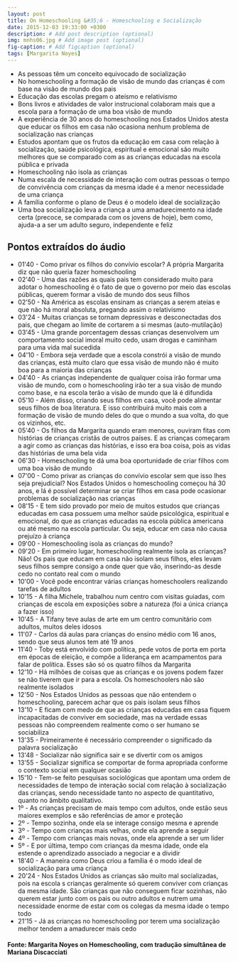 ```yaml
---
layout: post
title: On Homeschooling &#35;6 - Homeschooling e Socialização
date: 2015-12-03 19:33:00 +0300
description: # Add post description (optional)
img: mnhs06.jpg # Add image post (optional)
fig-caption: # Add figcaption (optional)
tags: [Margarita Noyes]
---
```


* As pessoas têm um conceito equivocado de socialização
* No homeschooling a formação de visão de mundo das crianças é com base na visão de mundo dos pais
* Educação das escolas pregam o ateísmo e relativismo
* Bons livros e atividades de valor instrucional colaboram mais que a escola para a formação de uma boa visão de mundo
* A experiência de 30 anos do homeschooling nos Estados Unidos atesta que educar os filhos em casa não ocasiona nenhum problema de socialização nas crianças
* Estudos apontam que os frutos da educação em casa com relação à socialização, saúde psicológica, espiritual e emocional são muito melhores que se comparado com as as crianças educadas na escola pública e privada
* Homeschooling não isola as crianças
* Numa escala de necessidade de interação com outras pessoas o tempo de convivência com crianças da mesma idade é a menor necessidade de uma criança
* A família conforme o plano de Deus é o modelo ideal de socialização
* Uma boa socialização leva a criança a uma amadurecimento na idade certa (precoce, se comparada com os jovens de hoje), bem como, ajuda-a a ser um adulto seguro, independente e feliz

## Pontos extraídos do áudio

* 01'40 - Como privar os filhos do convívio escolar? A própria Margarita diz que não queria fazer homeschooling
* 02'40 - Uma das razões as quais pais tem considerado muito para adotar o homeschooling é o fato de que o governo por meio das escolas públicas, querem formar a visão de mundo dos seus filhos
* 02'50 - Na América as escolas ensinam as crianças a serem ateias e que não há moral absoluta, pregando assim o relativismo
* 03'24 - Muitas crianças se tornam depressivas e desconectadas dos pais, que chegam ao limite de cortarem a si mesmas (auto-mutilação)
* 03'45 - Uma grande porcentagem dessas crianças  desenvolvem um comportamento social imoral muito cedo, usam drogas e caminham para uma vida mal sucedida
* 04'10 - Embora seja verdade que a escola constrói a visão de mundo das crianças, está muito claro que essa visão de mundo não é muito boa para a maioria das crianças
* 04'40 - As crianças independente de qualquer coisa irão formar uma visão de mundo, com o homeschooling irão ter a sua visão de mundo como base, e na escola terão a visão de mundo que lá é difundida
* 05'10 - Além disso, criando seus filhos em casa, você pode alimentar seus filhos de boa literatura. E isso contribuirá muito mais com a formação de visão de mundo deles do que o mundo a sua volta, do que os vizinhos, etc.
* 05'40 - Os filhos da Margarita quando eram menores, ouviram fitas com histórias de crianças cristãs de outros países. E as crianças começaram a agir como as crianças das histórias, e isso era boa coisa, pois as vidas das histórias de uma bela vida
* 06'30 - Homeschooling te dá uma boa oportunidade de criar filhos com uma boa visão de mundo
* 07'00 - Como privar as crianças do convívio escolar sem que isso lhes seja prejudicial? Nos Estados Unidos o homeschooling começou há 30 anos, e lá é possível determinar se criar filhos em casa pode ocasionar problemas de socialização nas crianças
* 08'15 - E tem sido provado por meio de muitos estudos que crianças educadas em casa possuem uma melhor saúde psicológica, espiritual e emocional, do que as crianças educadas na escola pública americana ou até mesmo na escola particular. Ou seja, educar em casa não causa prejuízo à criança
* 09'00 - Homeschooling isola as crianças do mundo?
* 09'20 - Em primeiro lugar, homeschooling realmente isola as crianças? Não! Os pais que educam em casa não isolam seus filhos, eles levam seus filhos sempre consigo a onde quer que vão, inserindo-as desde cedo no contato real com o mundo
* 10'00 - Você pode encontrar várias crianças homeschoolers realizando tarefas de adultos
* 10'15 - A filha Michele, trabalhou num centro com visitas guiadas, com crianças de escola em exposições sobre a natureza (foi a única criança a fazer isso)
* 10'45 - A Tifany teve aulas de arte em um centro comunitário com adultos, muitos deles idosos
* 11'07 - Carlos dá aulas para crianças do ensino médio com 16 anos, sendo que seus alunos tem até 19 anos
* 11'40 - Toby está envolvido com política, pede votos de porta em porta em épocas de eleição, e compõe a liderança em acampamentos para falar de política. Esses são só os quatro filhos da Margarita
* 12'10 - Há milhões de coisas que as crianças e os jovens podem fazer se não tiverem que ir para a escola. Os homeschoolers não são realmente isolados
* 12'50 - Nos Estados Unidos as pessoas que não entendem o homeschooling, parecem achar que os pais isolam seus filhos
* 13'10 - E ficam com medo de que as crianças educadas em casa fiquem incapacitadas de conviver em sociedade, mas na verdade essas pessoas não compreendem realmente como o ser humano se sociabiliza
* 13'35 - Primeiramente é necessário compreender o significado da palavra socialização
* 13'48 - Socializar não significa sair e se divertir com os amigos
* 13'55 - Socializar significa se comportar de forma apropriada conforme o contexto social em qualquer ocasião
* 15'10 - Tem-se feito pesquisas sociológicas que apontam uma ordem de necessidades de tempo de interação social com relação à socialização das crianças, sendo necessidade tanto no aspecto de quantitativo, quanto no âmbito qualitativo.
* 1º - As crianças precisam de mais tempo com adultos, onde estão seus maiores exemplos e são referências de amor e proteção
* 2º - Tempo sozinha, onde ela se interage consigo mesma e aprende
* 3º - Tempo com crianças mais velhas, onde ela aprende a seguir 
* 4º - Tempo com crianças mais novas, onde ela aprende a ser um líder
* 5º - E por última, tempo com crianças da mesma idade, onde ela estende o aprendizado  associado a negociar e a dividir
* 18'40 - A maneira como Deus criou a família é o modo ideal de socialização para uma criança
* 20'24 - Nos Estados Unidos as crianças são muito mal socializadas, pois na escola s crianças geralmente só querem conviver com crianças da mesma idade. São crianças que não conseguem ficar sozinhas, não querem estar junto com os pais ou outro adultos e nutrem uma necessidade enorme de estar com os colegas da mesma idade o tempo todo
* 21'15 - Já as crianças no homeschooling por terem uma socialização melhor tendem a amadurecer mais cedo

#### Fonte: Margarita Noyes on Homeschooling,  com tradução simultânea de Mariana Discacciati